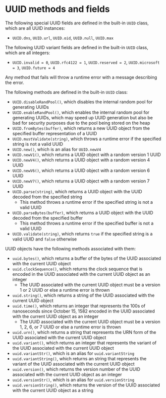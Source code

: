 # UUID methods and fields

The following special UUID fields are defined in the built-in `UUID` class, which are all UUID instances:
- `UUID.dns`, `UUID.url`, `UUID.oid`, `UUID.null`, `UUID.max`

The following UUID variant fields are defined in the built-in `UUID` class, which are all integers:
- `UUID.invalid = 0`, `UUID.rfc4122 = 1`, `UUID.reserved = 2`, `UUID.microsoft = 3`, `UUID.future = 4`

Any method that fails will throw a runtime error with a message describing the error.

The following methods are defined in the built-in `UUID` class:
- `UUID.disableRandPool()`, which disables the internal random pool for generating UUIDs
- `UUID.enableRandPool()`, which enables the internal random pool for generating UUIDs, which may speed up UUID generation but also be bad for security purposes due to the pool being stored on the heap
- `UUID.fromBytes(buffer)`, which returns a new UUID object from the specified buffer representation of a UUID
- `UUID.mustValidate(string)`, which throws a runtime error if the specified string is not a valid UUID
- `UUID.new()`, which is an alias for `UUID.newV4`
- `UUID.newV1()`, which returns a UUID object with a random version 1 UUID
- `UUID.newV4()`, which returns a UUID object with a random version 4 UUID
- `UUID.newV6()`, which returns a UUID object with a random version 6 UUID
- `UUID.newV7()`, which returns a UUID object with a random version 7 UUID
- `UUID.parse(string)`, which returns a UUID object with the UUID decoded from the specified string
    - This method throws a runtime error if the specified string is not a valid UUID
- `UUID.parseBytes(buffer)`, which returns a UUID object with the UUID decoded from the specified buffer
    - This method throws a runtime error if the specified buffer is not a valid UUID
- `UUID.validate(string)`, which returns `true` if the specified string is a valid UUID and `false` otherwise

UUID objects have the following methods associated with them:
- `uuid.bytes()`, which returns a buffer of the bytes of the UUID associated with the current UUID object
- `uuid.clockSequence()`, which returns the clock sequence that is encoded in the UUID associated with the current UUID object as an integer
    - The UUID associated with the current UUID object must be a version 1 or 2 UUID or else a runtime error is thrown
- `uuid.string()`, which returns a string of the UUID associated with the current UUID object
- `uuid.time()`, which returns an integer that represents the 100s of nanoseconds since October 15, 1582 encoded in the UUID associated with the current UUID object as an integer
    - The UUID associated with the current UUID object must be a version 1, 2, 6, or 7 UUID or else a runtime error is thrown
- `uuid.urn()`, which returns a string that represents the URN form of the UUID associated with the current UUID object
- `uuid.variant()`, which returns an integer that represents the variant of the UUID associated with the current UUID object
- `uuid.variantStr()`, which is an alias for `uuid.variantString`
- `uuid.variantString()`, which returns an string that represents the variant of the UUID associated with the current UUID object
- `uuid.version()`, which returns the version number of the UUID associated with the current UUID object as an integer
- `uuid.versionStr()`, which is an alias for `uuid.versionString`
- `uuid.versionString()`, which returns the version of the UUID associated with the current UUID object as a string
